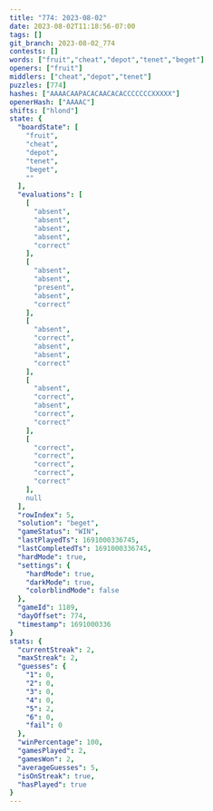 ```yaml
---
title: "774: 2023-08-02"
date: 2023-08-02T11:18:56-07:00
tags: []
git_branch: 2023-08-02_774
contests: []
words: ["fruit","cheat","depot","tenet","beget"]
openers: ["fruit"]
middlers: ["cheat","depot","tenet"]
puzzles: [774]
hashes: ["AAAACAAPACACAACACACCCCCCCXXXXX"]
openerHash: ["AAAAC"]
shifts: ["hlond"]
state: {
  "boardState": [
    "fruit",
    "cheat",
    "depot",
    "tenet",
    "beget",
    ""
  ],
  "evaluations": [
    [
      "absent",
      "absent",
      "absent",
      "absent",
      "correct"
    ],
    [
      "absent",
      "absent",
      "present",
      "absent",
      "correct"
    ],
    [
      "absent",
      "correct",
      "absent",
      "absent",
      "correct"
    ],
    [
      "absent",
      "correct",
      "absent",
      "correct",
      "correct"
    ],
    [
      "correct",
      "correct",
      "correct",
      "correct",
      "correct"
    ],
    null
  ],
  "rowIndex": 5,
  "solution": "beget",
  "gameStatus": "WIN",
  "lastPlayedTs": 1691000336745,
  "lastCompletedTs": 1691000336745,
  "hardMode": true,
  "settings": {
    "hardMode": true,
    "darkMode": true,
    "colorblindMode": false
  },
  "gameId": 1189,
  "dayOffset": 774,
  "timestamp": 1691000336
}
stats: {
  "currentStreak": 2,
  "maxStreak": 2,
  "guesses": {
    "1": 0,
    "2": 0,
    "3": 0,
    "4": 0,
    "5": 2,
    "6": 0,
    "fail": 0
  },
  "winPercentage": 100,
  "gamesPlayed": 2,
  "gamesWon": 2,
  "averageGuesses": 5,
  "isOnStreak": true,
  "hasPlayed": true
}
---
```

<!-- more -->
